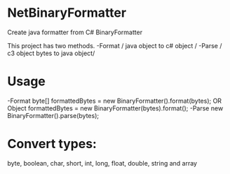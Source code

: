 # NetBinaryFormatter
Create java formatter from C# BinaryFormatter

This project has two methods. 
-Format / java object to c# object /
-Parse / c3 object bytes to java object/

# Usage
-Format
  byte[] formattedBytes = new BinaryFormatter().format(bytes);
  OR
  Object formattedBytes = new BinaryFormatter(bytes).format();
-Parse
  new BinaryFormatter().parse(bytes);

# Convert types:
byte, boolean, char, short, int, long, float, double, string and array
